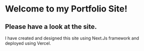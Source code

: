 # Welcome to my Portfolio Site!
<h2>Please have a look at the site.</h2>
<p>I have created and designed this site using Next.Js framework and deployed using Vercel.</p>
